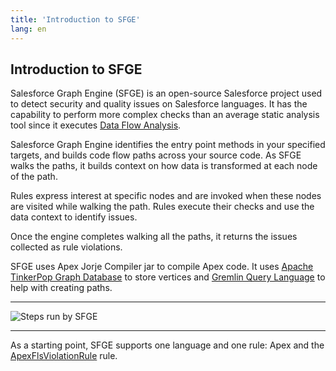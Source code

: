 ```yaml
---
title: 'Introduction to SFGE'
lang: en
---
```

## Introduction to SFGE
Salesforce Graph Engine (SFGE) is an open-source Salesforce project used to detect security and quality issues on Salesforce languages. It has the capability to perform more complex checks than an average static analysis tool since it executes [Data Flow Analysis](https://en.wikipedia.org/wiki/Data-flow_analysis).

Salesforce Graph Engine identifies the entry point methods in your specified targets, and builds code flow paths across your source code. As SFGE walks the paths, it builds context on how data is transformed at each node of the path.

Rules express interest at specific nodes and are invoked when these nodes are visited while walking the path. Rules execute their checks and use the data context to identify issues. 

Once the engine completes walking all the paths, it returns the issues collected as rule violations.

SFGE uses Apex Jorje Compiler jar to compile Apex code. It uses [Apache TinkerPop Graph Database](https://tinkerpop.apache.org/) to store vertices and [Gremlin Query Language](https://tinkerpop.apache.org/gremlin.html) to help with creating paths.

-------

![Steps run by SFGE](./assets/images/SFGE_flow_overview.png)

-------
As a starting point, SFGE supports one language and one rule: Apex and the [ApexFlsViolationRule](./en/v3.x/salesforce-graph-engine/rules/#dfa-rules) rule.
